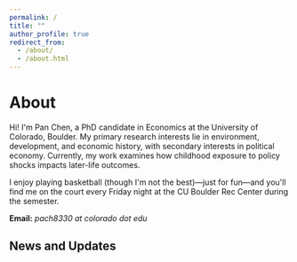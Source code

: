 ```yaml
---
permalink: /
title: ""
author_profile: true
redirect_from: 
  - /about/
  - /about.html
---
```


# About

Hi! I'm Pan Chen, a PhD candidate in Economics at the University of Colorado, Boulder. My primary research interests lie in environment, development, and economic history, with secondary interests in political economy. Currently, my work examines how childhood exposure to policy shocks impacts later-life outcomes.

I enjoy playing basketball (though I'm not the best)—just for fun—and you'll find me on the court every Friday night at the CU Boulder Rec Center during the semester.

**Email:** *pach8330 at colorado dot edu*

## News and Updates
